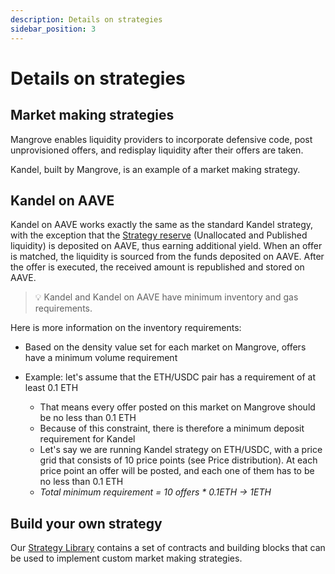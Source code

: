 ```yaml
---
description: Details on strategies
sidebar_position: 3
---
```



# Details on strategies


## Market making strategies

Mangrove enables liquidity providers to incorporate defensive code, post unprovisioned offers, and redisplay liquidity after their offers are taken.

Kandel, built by Mangrove, is an example of a market making strategy.


## Kandel on AAVE
Kandel on AAVE works exactly the same as the standard Kandel strategy, with the exception that the [Strategy reserve](../how-does-kandel-work/strategy-reserve.md) (Unallocated and Published liquidity) is deposited on AAVE, thus earning additional yield.
When an offer is matched, the liquidity is sourced from the funds deposited on AAVE. After the offer is executed, the received amount is republished and stored on AAVE. 

> 💡
> Kandel and Kandel on AAVE have minimum inventory and gas requirements.

Here is more information on the inventory requirements:<br />

* Based on the density value set for each market on Mangrove, offers have a minimum volume requirement
* Example: let's assume that the ETH/USDC pair has a requirement of at least 0.1 ETH

    * That means every offer posted on this market on Mangrove should be no less than 0.1 ETH
    * Because of this constraint, there is therefore a minimum deposit requirement for Kandel
    * Let's say we are running Kandel strategy on ETH/USDC, with a price grid that consists of 10 price points (see Price distribution). At each price point an offer will be posted, and each one of them has to be no less than 0.1 ETH
    * _Total minimum requirement = 10 offers * 0.1ETH -> 1ETH_


## Build your own strategy

Our [Strategy Library](../../developers/strat-lib/README.md) contains a set of contracts and building blocks that can be used to implement custom market making strategies.